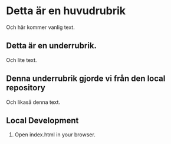# Detta är en huvudrubrik

Och här kommer vanlig text.

## Detta är en underrubrik.

Och lite text.

## Denna underrubrik gjorde vi från den local repository

Och likaså denna text.


## Local Development

1. Open index.html in your browser.